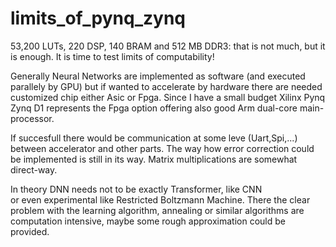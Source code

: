 # limits_of_pynq_zynq
53,200 LUTs, 220 DSP, 140 BRAM and 512 MB DDR3: that is not much,
but it is enough. It is time to test limits of computability! 

Generally Neural Networks are implemented as software (and executed parallely by GPU) but if wanted
to accelerate by hardware there are needed customized chip either Asic
or Fpga. Since I have a small budget Xilinx Pynq Zynq D1 represents the Fpga 
option offering also good Arm dual-core main-processor. 

If succesfull there would be communication at some leve (Uart,Spi,...) between 
accelerator and other parts. The way how error correction could be implemented is still 
in its way. Matrix multiplications are somewhat direct-way.

In theory DNN needs not to be exactly Transformer, like CNN  
or even experimental like Restricted Boltzmann Machine. There the clear problem 
with the learning algorithm, annealing or similar algorithms are computation intensive, maybe some 
rough approximation could be provided. 
